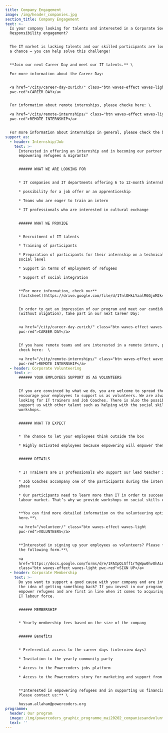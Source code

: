 ```yaml
---
title: Company Engagement
image: /img/header_companies.jpg
section_title: Company Engagement
text: >-
  Is your company looking for talents and interested in a Corporate Social
  Responsibility engagement?


  The IT market is lacking talents and our skilled participants are looking for
  a chance – you can help solve this challenge! 


  **Join our next Career Day and meet our IT talents.** \

  For more information about the Career Day: 


  <a href="/city/career-day-zurich/" class="btn waves-effect waves-light
  pwc-red">CAREER DAY</a> 


  For information about remote internships, please checke here: \

  <a href="/city/remote-internships/" class="btn waves-effect waves-light
  pwc-red">REMOTE INTERNSHIP</a> 


  For more information about internships in general, please check the box below.
support_as:
  - header: Internship/Job
    text: >-
      Interested in offering an internship and in becoming our partner in
      empowering refugees & migrants?


      ###### WHAT WE ARE LOOKING FOR


      * IT companies and IT departments offering 6 to 12-month internships

      * possibility for a job offer or an apprenticeship

      * Teams who are eager to train an intern

      * IT professionals who are interested in cultural exchange 


      ###### WHAT WE PROVIDE


      * Recruitment of IT talents

      * Training of participants

      * Preparation of participants for their internship on a technical and
      social level 

      * Support in terms of employment of refugees 

      * Support of social integration  


      **For more information, check our**
      [factsheet](https://drive.google.com/file/d/1TnlOHkLYaalMGGjmM2kvN6oJON3KVtpY/view). 


      In order to get an impression of our program and meet our candidates
      (without oligation), take part in our next Career Day:


      <a href="/city/career-day-zurich/" class="btn waves-effect waves-light
      pwc-red">CAREER DAY</a>


      If you have remote teams and are interested in a remote intern, please
      check here:  \

      <a href="/city/remote-internships/" class="btn waves-effect waves-light
      pwc-red">REMOTE INTERNSHIP</a>
  - header: Corporate Volunteering
    text: >-
      ###### YOUR EMPLOYEES SUPPORT US AS VOLUNTEERS


      If you are convinced by what we do, you are welcome to spread the word and
      encourage your employees to support us as volunteers. We are always
      looking for IT trainers and Job Coaches. There is also the possibility to
      support us with other talent such as helping with the social skills
      workshops.  


      ###### WHAT TO EXPECT


      * The chance to let your employees think outside the box

      * Highly motivated employees because empowering will empower them


      ###### DETAILS


      * IT Trainers are IT professionals who support our lead teacher in class 

      * Job Coaches accompany one of the participants during the internship
      phase

      * Our participants need to learn more than IT in order to succeed in the
      labour market. That’s why we provide workshops on social skills etc.


      **You can find more detailed information on the volunteering options
      here.**\

      <a href="/volunteer/" class="btn waves-effect waves-light
      pwc-red">VOLUNTEERS</a>


      **Interested in signing up your employees as volunteers? Please fill in
      the following form.**\

      <a
      href="https://docs.google.com/forms/d/e/1FAIpQLSff1rTqWpw0hvOhALAy8OEbViZK43PhtbQTV9nRG4GE5g1w3Q/viewform"
      class="btn waves-effect waves-light pwc-red">SIGN UP</a>
  - header: Corporate Membership
    text: >-
      Do you want to support a good cause with your company and are intrigued by
      the idea of getting something back? If you invest in our program, you
      empower refugees and are first in line when it comes to acquiring talented
      IT labour force.


      ###### MEMBERSHIP


      * Yearly membership fees based on the size of the company


      ###### Benefits


      * Preferential access to the career days (interview days)

      * Invitation to the yearly community party

      * Access to the Powercoders jobs platform

      * Access to the Powercoders story for marketing and support from us


      **Interested in empowering refugees and in supporting us financially?
      Please contact us:** \

      hussam.allaham@powercoders.org
programme:
  header: Our program
  image: /img/powercoders_graphic_programme_mai20202_companiesandvolunteers.png
  text: ''
---
```



